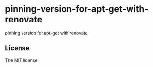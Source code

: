 # pinning-version-for-apt-get-with-renovate

pinning version for apt-get with renovate

## License

The MIT license
